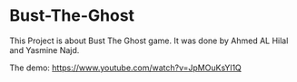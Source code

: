 # Bust-The-Ghost

This Project is about Bust The Ghost game. It was done by Ahmed AL Hilal and Yasmine Najd.

The demo: https://www.youtube.com/watch?v=JpMOuKsYl1Q

